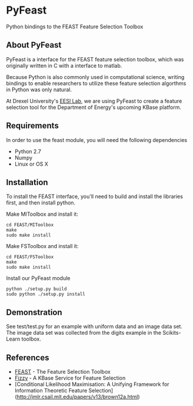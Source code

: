 # PyFeast

Python bindings to the FEAST Feature Selection Toolbox

## About PyFeast

PyFeast is a interface for the FEAST feature selection toolbox, which was
originally written in C with a interface to matlab.

Because Python is also commonly used in computational science, writing bindings 
to enable researchers to utilize these feature selection algorthms in Python 
was only natural.

At Drexel University's [EESI Lab](http://www.ece.drexel.edu/gailr/EESI/), we are using PyFeast to create a feature
selection tool for the Department of Energy's upcoming KBase platform.

 
## Requirements
In order to use the feast module, you will need the following dependencies

* Python 2.7
* Numpy
* Linux or OS X 

## Installation
To install the FEAST interface, you'll need to build and install the libraries 
first, and then install python.

Make MIToolbox and install it:

    cd FEAST/MIToolbox
    make
    sudo make install

Make FSToolbox and install it:

    cd FEAST/FSToolbox
    make
    sudo make install

Install our PyFeast module

    python ./setup.py build
    sudo python ./setup.py install


## Demonstration
See test/test.py for an example with uniform data and an image
data set. The image data set was collected from the digits example in 
the Scikits-Learn toolbox.

## References
* [FEAST](http://www.cs.man.ac.uk/~gbrown/fstoolbox/) - The Feature Selection Toolbox  
* [Fizzy](http://www.kbase.us/developer-zone/api-documentation/fizzy-feature-selection-service/)  - A KBase Service for Feature Selection
* [Conditional Likelihood Maximisation: A Unifying Framework for Information Theoretic Feature Selection]
(http://jmlr.csail.mit.edu/papers/v13/brown12a.html) 
